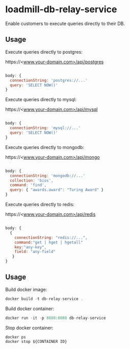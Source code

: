 # loadmill-db-relay-service

Enable customers to execute queries directly to their DB.

## Usage

Execute queries directly to postgres:

https://<www.your-domain.com>/api/postgres

```js

body: {
  connectionString: 'postgres://...'
  query: 'SELECT NOW()'
}
```

Execute queries directly to mysql:

https://<www.your-domain.com>/api/mysql

```js

body: {
  connectionString: 'mysql://...'
  query: 'SELECT NOW()'
}
```

Execute queries directly to mongodb:

https://<www.your-domain.com>/api/mongo

```js

body: {
  connectionString: 'mongodb://...'
  collection: 'bios',
  command: 'find',
  query: { "awards.award": "Turing Award" }
}
```

Execute queries directly to redis:

https://<www.your-domain.com>/api/redis

```js

body: {
  {
    connectionString: "redis://...", 
    command:"get | hget | hgetall"
    key:"any-key",
    field: "any-field"
   }
}
```

## Usage

Build docker image:

```js
docker build -t db-relay-service .
```

Build docker container:

```js
docker run -it -p 8080:8080 db-relay-service
```

Stop docker container:

```js
docker ps 
docker stop ${CONTAINER ID}
```
